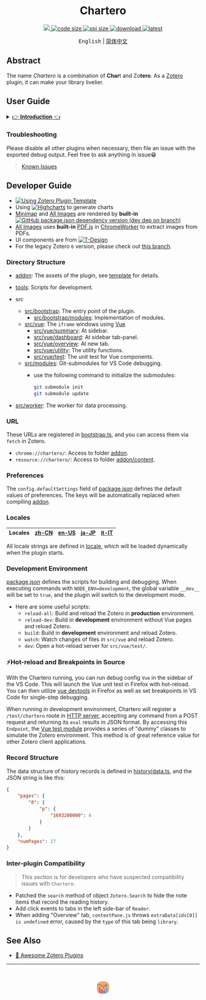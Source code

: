 <h1 align='center'>Chartero</h1>
<p align='center'>
    <a href="https://app.codacy.com/gh/volatile-static/Chartero/dashboard?utm_source=gh&utm_medium=referral&utm_content=&utm_campaign=Badge_grade">
        <img src="https://app.codacy.com/project/badge/Grade/e9a03b20fb90462180218819b41eb34d" />
    </a>
    <a href='../src/'>
        <img src='https://img.shields.io/github/languages/code-size/volatile-static/Chartero?logo=vuedotjs' alt='code size' />
    </a>
    <a href='https://github.com/volatile-static/Chartero/releases/latest/download/chartero.xpi'>
        <img src='https://img.shields.io/badge/dynamic/json?url=https%3A%2F%2Fapi.github.com%2Frepos%2Fvolatile-static%2FChartero%2Freleases%2Flatest&query=%24.assets%5B0%5D.size&suffix=%20Bytes&label=XPI&logo=Zotero&logoColor=%23CC2936' alt='xpi size' />
    </a>
    <a href='https://github.com/volatile-static/Chartero/releases'>
        <img src="https://img.shields.io/github/downloads/volatile-static/Chartero/total?logo=github" alt='download' />
    </a>
    <a href='https://github.com/volatile-static/Chartero/releases/latest/'>
        <img src="https://img.shields.io/github/downloads/volatile-static/Chartero/latest/total" alt='latest' />
    </a>
</p>
<p align='center'>
    <kbd>English</kbd> | <a href='doc/readme.Md'>简体中文</a>
</p>

## Abstract

The name _Chartero_ is a combination of **Char**t and Zo**tero**. As a [Zotero](https://www.zotero.org/) plugin, it can make your library livelier.

## User Guide

<details>
<summary><u>👉 <b>Introduction</b> 👈</u></summary>

|                   Screenshots                   | Features                                                                                                                     |
| :---------------------------------------------: | :--------------------------------------------------------------------------------------------------------------------------- |
|      ![history recording](doc/record.jpg)       | The kernel of `Chartero`. It records page numbers and timestamps when you read.                                              |
|         ![open recent](doc/recent.png)          | In the main menu `File`, you can open the recently read documents.                                                           |
|            ![column](doc/column.png)            | In `items tree` of the library view, you can add a column to show reading progress.                                          |
|         ![dashboard](doc/dashboard.jpg)         | Illustrates all information about a `top-level item`. Updating as soon as record changes when in a `Reader`.                 |
|           ![summary](doc/summary.jpg)           | Summary of two or more `items`. _Will not_ be loaded if the number of selected items is larger than you set in preferences.  |
|          ![overview](doc/overview.jpg)          | Click `Main menu -> View -> Overview` and jump to a new tab.                                                                 |
|           ![minimap](doc/minimap.gif)           | Besides the scrollbar of `Reader`(PDF and ePub), grayscale blocks for read pages and color strips for annotations.           |
| ![images](doc/images.png) ![more](doc/more.png) | At the left sidebar of `Reader`, you can see all images in the current document. Click to navigate and double-click to copy. |

</details>

### Troubleshooting

Please disable all other plugins when necessary, then file an issue with the exported debug output. Feel free to ask anything in issue😁

> [Known Issues](https://github.com/volatile-static/Chartero/issues?q=is%3Aissue+is%3Aopen+label%3Abug)

## Developer Guide

- [![Using Zotero Plugin Template](https://img.shields.io/badge/Using-Zotero%20Plugin%20Template-blue?style=flat-square&logo=github)](https://github.com/windingwind/zotero-plugin-template)
- Using [![Highcharts](https://img.shields.io/github/package-json/dependency-version/volatile-static/Chartero/highcharts?logo=npm)](https://www.npmjs.com/package/highcharts) to generate charts
- [Minimap](src/bootstrap/modules/minimap/) and [All Images](src/bootstrap/modules/images/) are rendered by **built-in** [![GitHub package.json dependency version (dev dep on branch)](https://img.shields.io/github/package-json/dependency-version/volatile-static/chartero/dev/%40types%2Freact?logo=npm)](https://17.reactjs.org/)
- [All Images](src/bootstrap/modules/images/) uses **built-in** [PDF.js](https://github.com/zotero/pdf.js) in [ChromeWorker](https://devdoc.net/web/developer.mozilla.org/en-US/docs/Web/API/ChromeWorker.html) to extract images from PDFs.
- UI components are from [![T-Design](https://img.shields.io/github/package-json/dependency-version/volatile-static/Chartero/tdesign-vue-next?logo=npm)](https://tdesign.tencent.com/vue-next)
- For the legacy Zotero `6` version, please check out [this branch](https://github.com/volatile-static/Chartero/tree/js_overlay).

### Directory Structure

- [addon](addon): The assets of the plugin, see [template](https://github.com/windingwind/zotero-plugin-template) for details.
- [tools](tools): Scripts for development.
- src
  - [src/bootstrap](src/bootstrap): The entry point of the plugin.
    - [src/bootstrap/modules](src/bootstrap/modules): Implementation of modules.
  - [src/vue](src/vue): The `iframe` windows using [Vue](https://v3.vuejs.org/)
    - [src/vue/summary](src/vue/summary): At sidebar.
    - [src/vue/dashboard](src/vue/dashboard): At sidebar tab-panel.
    - [src/vue/overview](src/vue/overview): At new tab.
    - [src/vue/utility](src/vue/utility): The utility functions.
    - [src/vue/test](src/vue/test): The unit test for Vue components.
  - [src/modules](src/modules): Git-submodules for VS Code debugging.
    - use the following command to initialize the submodules:

      ```bash
      git submodule init
      git submodule update
      ```

- [src/worker](src/worker): The worker for data processing.

### URL

These URLs are registered in [bootstrap.ts](addon/content/bootstrap.ts), and you can access them via `fetch` in Zotero.

- `chrome://chartero/`: Access to folder [addon](addon).
- `resource://chartero/`: Access to folder [addon/content](addon/content).

### Preferences

The `config.defaultSettings` field of [package.json](package.json) defines the default values of preferences. The keys will be automatically replaced when compiling [addon](addon).

### Locales

| Locales | [zh-CN](addon/locale/zh-CN/) | [en-US](addon/locale/en-US/) | [ja-JP](addon/locale/ja-JP/) | [it-IT](addon/locale/it-IT/) |
| :-----: | :--------------------------: | :--------------------------: | :--------------------------: | :--------------------------: |

All locale strings are defined in [locale](addon/locale), which will be loaded dynamically when the plugin starts.

### Development Environment

[package.json](package.json) defines the scripts for building and debugging. When executing commands with `NODE_ENV=development`, the global variable `__dev__` will be set to `true`, and the plugin will switch to the development mode.

- Here are some useful scripts:
  - `reload-all`: Build and reload the Zotero in **production** environment.
  - `reload-dev`: Build in **development** environment without Vue pages and reload Zotero.
  - `build`: Build in **development** environment and reload Zotero.
  - `watch`: Watch changes of files in `src/vue` and reload Zotero.
  - `dev`: Open a hot-reload server for `src/vue/test/`.

### ⚡Hot-reload and Breakpoints in Source

With the Chartero running, you can run debug config `Vue` in the sidebar of the VS Code. This will launch the Vue unit test in Firefox with hot-reload. You can then utilize [vue devtools](https://addons.mozilla.org/en-US/firefox/addon/vue-js-devtools/) in Firefox as well as set breakpoints in VS Code for single-step debugging.

When running in development environment, Chartero will register a `/test/chartero` route in [HTTP server](https://www.zotero.org/support/dev/client_coding/connector_http_server), accepting any command from a POST request and returning its `eval` results in JSON format. By accessing this `Endpoint`, the [Vue test module](src/vue/test/) provides a series of "dummy" classes to simulate the Zotero environment. This method is of great reference value for other Zotero client applications.

### Record Structure

The data structure of history records is defined in [history/data.ts](src/bootstrap/modules/history/data.ts), and the JSON string is like this:

```json
{
    "pages": {
        "0": {
            "p": {
                "1693200000": 6
            }
        }
    },
    "numPages": 27
}
```

### Inter-plugin Compatibility

> This section is for developers who have suspected compatibility issues with `Chartero`.

- Patched the `search` method of object `Zotero.Search` to hide the note items that record the reading history.
- Add click events to tabs in the left side-bar of `Reader`.
- When adding "Overview" tab, `contextPane.js` throws `extraData[ids[0]] is undefined` error, caused by the `type` of this tab being `library`.

## See Also

- [🤩 Awesome Zotero Plugins](https://plugins.zotero-chinese.com/charts.html)

---

<br />
<p align='center'><img src='addon/content/icons/icon32.png' alt='icon' /></p>
